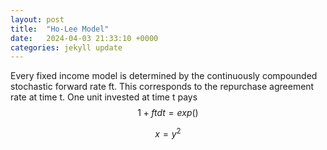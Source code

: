 ```yaml
---
layout: post
title:  "Ho-Lee Model"
date:   2024-04-03 21:33:10 +0000
categories: jekyll update
---
```

Every fixed income model is determined by the continuously compounded stochastic forward rate ft. This corresponds to the repurchase agreement rate at time t. One unit invested at time t pays $$ 1 + ft dt = exp() $$

$$ x = y^2 $$